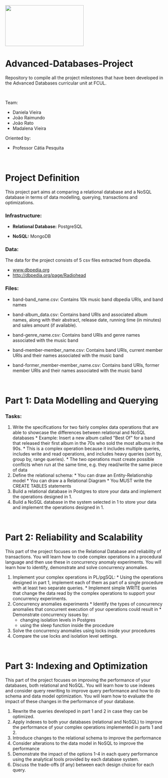 <img src="https://ciencias.ulisboa.pt/sites/default/files/Ciencias_Logo_Azul-01.png" width="250" height="130">

# Advanced-Databases-Project
Repository to compile all the project milestones that have been developed in the Advanced Databases curricular unit at FCUL.

<br>

Team:
  * Daniela Vieira
  * João Raimundo
  * João Rato
  * Madalena Vieira
  
Oriented by:
 * Professor Cátia Pesquita

<br> 

# Project Definition
This project part aims at comparing a relational database and a NoSQL database in terms of data modelling, querying, transactions and optimizations.

### Infrastructure:

  * **Relational Database:** PostgreSQL

  * **NoSQL:** MongoDB

### Data:

The data for the project consists of 5 csv files extracted from dbpedia.
  * www.dbpedia.org
  * http://dbpedia.org/page/Radiohead

### Files:

  * band-band_name.csv: Contains 10k music band dbpedia URIs, and band names

  * band-album_data.csv: Contains band URIs and associated album names, along with their abstract, release date, running time (in minutes) and sales amount (if available).

  * band-genre_name.csv: Contains band URIs and genre names associated with the music band

  * band-member-member_name.csv: Contains band URIs, current member URIs and their names associated with the music band

  * band-former_member-member_name.csv: Contains band URIs, former member URIs and their names associated with the music band

<br>

# Part 1: Data Modelling and Querying

### Tasks:

  1. Write the specifications for two fairly complex data operations that are able to showcase the differences between relational and NoSQL databases
    *  Example: Insert a new album called "Best Of" for a band that released their first album in the 70s who sold the most albums in the 90s.
    *  This is a complex operation because it includes multiple queries, includes write and read operations, and includes heavy queries (sort by, group by, range queries).
    *  The two operations must create possible conflicts when run at the same time, e.g. they read/write the same piece of data
  2. Define the relational schema:
    *  You can draw an Entity-Relationship model
    *  You can draw a a Relational Diagram
    *  You MUST write the CREATE TABLES statements
  3. Build a relational database in Postgres to store your data and implement the operations designed in 1.
  4. Build a NoSQL database in the system selected in 1 to store your data and implement the operations designed in 1.

<br>

# Part 2: Reliability and Scalability
This part of the project focuses on the Relational Database and reliability of transactions. You will learn how to code complex operations in a procedural language and then use these in concurrency anomaly experiments. You will learn how to identify, demonstrate and solve concurrency anomalies.

  1. Implement your complex operations in PL/pgSQL:
    * Using the operations designed in part 1, implement each of them as part of a single procedure with at least two separate queries.
    * Implement simple WRITE queries that change the data read by the complex operations to support your concurrency experiments.
  2. Concurrency anomalies experiments
    * Identify the types of concurrency anomalies that concurrent execution of your operations could result in
    * Demonstrate concurrency issues by:
      - changing isolation levels in Postgres
      - using the sleep function inside the procedure
  3. Solve the concurrency anomalies using locks inside your procedures
  4. Compare the use locks and isolation level settings.

<br>

# Part 3: Indexing and Optimization
This part of the project focuses on improving the performance of your databases, both relational and NoSQL. You will learn how to use indexes and consider query rewriting to improve query performance and how to do schema and data model optimization. You will learn how to evaluate the impact of these changes in the performance of your database.

  1. Rewrite the queries developed in part 1 and 2 in case they can be optimized.
  2. Apply indexes to both your databases (relational and NoSQL) to improve the performance of your complex operations implemented in parts 1 and 2.
  3. Introduce changes to the relational schema to improve the performance
  4. Consider alterations to the data model in NoSQL to improve the performance
  5. Demonstrate the impact of the options 1-4 in each query performance using the analytical tools provided by each database system.
  6. Discuss the trade-offs (if any) between each design choice for each query.




